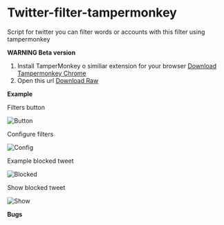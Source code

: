 Twitter-filter-tampermonkey
===========================

Script for twitter you can filter words or accounts with this filter using tampermonkey

**WARNING Beta version**

1. Install TamperMonkey o similiar extension for your browser [Download Tampermonkey Chrome](https://chrome.google.com/webstore/detail/tampermonkey/dhdgffkkebhmkfjojejmpbldmpobfkfo?hl=es)
2. Open this url [Download Raw](http://kcy.me/17o21)


**Example**

Filters button

![Button](http://i.imgur.com/jgEQdss.png "Filters button")

Configure filters

![Config](http://i.imgur.com/a3XXvgx.png "Configure filters")

Example blocked tweet

![Blocked](http://i.imgur.com/uwpNVnJ.png "Example blocked tweet")

Show blocked tweet

![Show](http://i.imgur.com/VV6bh9J.png "Show blocked tweet")

**Bugs**

